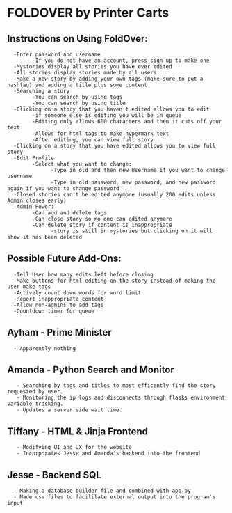# FOLDOVER by Printer Carts

## Instructions on Using FoldOver:<br>
      -Enter password and username
            -If you do not have an account, press sign up to make one
      -Mystories display all stories you have ever edited
      -All stories display stories made by all users
      -Make a new story by adding your own tags (make sure to put a hashtag) and adding a title plus some content
      -Searching a story
            -You can search by using tags
            -You can search by using title
      -Clicking on a story that you haven't edited allows you to edit 
            -if someone else is editing you will be in queue
            -Editing only allows 600 characters and then it cuts off your text
            -Allows for html tags to make hypermark text
            -After editing, you can view full story
      -Clicking on a story that you have edited allows you to view full story
      -Edit Profile
            -Select what you want to change:
                  -Type in old and then new Username if you want to change username
                  -Type in old password, new password, and new password again if you want to change password
      -Closed stories can't be edited anymore (usually 200 edits unless Admin closes early)
      -Admin Power:
            -Can add and delete tags
            -Can close story so no one can edited anymore
            -Can delete story if content is inappropriate 
                  -story is still in mystories but clicking on it will show it has been deleted
     
## Possible Future Add-Ons:
      -Tell User how many edits left before closing
      -Make buttons for html editing on the story instead of making the user make tags
      -Actively count down words for word limit
      -Report inappropriate content
      -Allow non-admins to add tags
      -Countdown timer for queue

## Ayham - Prime Minister <br>
      - Apparently nothing 
## Amanda - Python Search and Monitor <br>
       - Searching by tags and titles to most efficently find the story requested by user. 
       - Monitoring the ip logs and disconnects through flasks environment variable tracking.
       - Updates a server side wait time. 
## Tiffany - HTML & Jinja Frontend <br>
       - Modifying UI and UX for the website 
       - Incorporates Jesse and Amanda's backend into the frontend 
## Jesse - Backend SQL <br>
      - Making a database builder file and combined with app.py
      - Made csv files to facililate external output into the program's input
